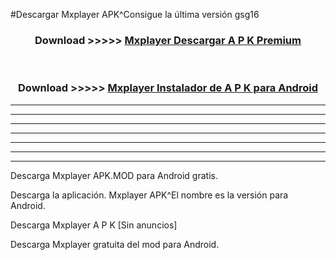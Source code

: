 #Descargar Mxplayer  APK^Consigue la última versión gsg16



<div align="center">
<h3>Download >>>>> <a href="https://es-sites.web.app/?es= Mxplayer ">Mxplayer  Descargar A P K Premium</a></h3><br>

<h3>Download >>>>> <a href="https://es-sites.web.app/?es= Mxplayer ">Mxplayer  Instalador de A P K para Android</a></h3>
</div>


----------------------------------------------------------

----------------------------------------------------------

----------------------------------------------------------

----------------------------------------------------------

----------------------------------------------------------

----------------------------------------------------------

----------------------------------------------------------

Descarga Mxplayer  APK.MOD para Android gratis.

Descarga la aplicación. Mxplayer  APK^El nombre es la versión para Android.

Descarga Mxplayer  A P K [Sin anuncios]

Descarga Mxplayer  gratuita del mod para Android.


